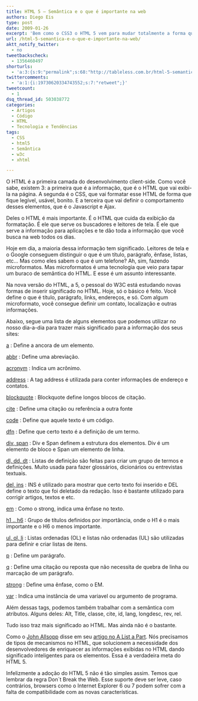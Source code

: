 ```yaml
---
title: HTML 5 – Semântica e o que é importante na web
authors: Diego Eis
type: post
date: 2009-01-26
excerpt: 'Bem como o CSS3 o HTML 5 vem para mudar totalmente a forma que a web é construída. '
url: /html-5-semantica-e-o-que-e-importante-na-web/
aktt_notify_twitter:
  - no
tweetbackscheck:
  - 1356460497
shorturls:
  - 'a:3:{s:9:"permalink";s:68:"http://tableless.com.br/html-5-semantica-e-o-que-e-importante-na-web";s:7:"tinyurl";s:26:"http://tinyurl.com/3tqpyj6";s:4:"isgd";s:19:"http://is.gd/vKQ3wd";}'
twittercomments:
  - 'a:1:{i:19730620334743552;s:7:"retweet";}'
tweetcount:
  - 1
dsq_thread_id: 503038772
categories:
  - Artigos
  - Código
  - HTML
  - Tecnologia e Tendências
tags:
  - CSS
  - html5
  - Semântica
  - w3c
  - xhtml

---
```

O HTML é a primeira camada do desenvolvimento client-side. Como você sabe, existem 3: a primeira que é a informação, que é o HTML que vai exibi-la na página. A segunda é o CSS, que vai formatar esse HTML de forma que fique legível, usável, bonito. E a terceira que vai definir o comportamento desses elementos, que é o Javascript e Ajax.<!--more-->


  
Deles o HTML é mais importante. É o HTML que cuida da exibição da formatação. É ele que serve os buscadores e leitores de tela. É ele que serve a informação para aplicações e te dão toda a informação que você busca na web todos os dias.

Hoje em dia, a maioria dessa informação tem significado. Leitores de tela e o Google conseguem distinguir o que é um título, parágrafo, ênfase, listas, etc&#8230; Mas como eles sabem o que é um telefone? Ah, sim, fazendo microformatos. Mas microformatos é uma tecnologia que veio para tapar um buraco de semântica do HTML. E esse é um assunto interessante.

Na nova versão do HTML, a 5, o pessoal do W3C está estudando novas formas de inserir significado no HTML. Hoje, só o básico é feito. Você define o que é título, parágrafo, links, endereços, e só. Com algum microformato, você consegue definir um contato, localização e outras informações.

Abaixo, segue uma lista de alguns elementos que podemos utilizar no nosso dia-a-dia para trazer mais significado para a informação dos seus sites:

[a][1]
:   Define a ancora de um elemento.

[abbr][2]
:   Define uma abreviação.

[acronym][3]
:   Indica um acrônimo.

[address][4]
:   A tag address é utilizada para conter informações de endereço e contatos.

[blockquote][5]
:   Blockquote define longos blocos de citação.

[cite][6]
:   Define uma citação ou referência a outra fonte

[code][7]
:   Define que aquele texto é um código.

[dfn][8]
:   Define que certo texto é a definição de um termo.

[div, span][9]
:   Div e Span definem a estrutura dos elementos. Div é um elemento de bloco e Span um elemento de linha.

[dl, dd, dt][10]
:   Listas de definição são feitas para criar um grupo de termos e definições. Muito usada para fazer glossários, dicionários ou entrevistas textuais.

[del, ins][11]
:   INS é utilizado para mostrar que certo texto foi inserido e DEL define o texto que foi deletado da redação. Isso é bastante utilizado para corrigir artigos, textos e etc.

[em][12]
:   Como o strong, indica uma ênfase no texto.

[h1 .. h6][13]
:   Grupo de títulos definidos por importância, onde o H1 é o mais importante e o H6 o menos importante.

[ul, ol, li][14]
:   Listas ordenadas (OL) e listas não ordenadas (UL) são utilizadas para definir e criar listas de itens.

[p][15]
:   Define um parágrafo.

[q][16]
:   Define uma citação ou reposta que não necessita de quebra de linha ou marcação de um parágrafo.

[strong][17]
:   Define uma ênfase, como o EM.

[var][18]
:   Indica uma instância de uma variavel ou argumento de programa.

Além dessas tags, podemos também trabalhar com a semântica com atributos. Alguns deles: Alt, Title, classe, cite, id, lang, longdesc, rev, rel.
  
Tudo isso traz mais significado ao HTML. Mas ainda não é o bastante.

Como o [John Allsopp][19] disse em seu [artigo no A List a Part][20]. Nós precisamos de tipos de mecanismos no HTML, que solucionem a necessidade dos desenvolvedores de enriquecer as informações exibidas no HTML dando significado inteligentes para os elementos. Essa é a verdadeira meta do HTML 5.

Infelizmente a adoção do HTML 5 não é tão simples assim. Temos que lembrar da regra Don´t Break the Web. Esse suporte deve ser leve, caso contrários, browsers como o Internet Explorer 6 ou 7 podem sofrer com a falta de compatibilidade com as novas características.

 [1]: http://www.w3.org/TR/html4/struct/links.html#edef-A
 [2]: http://www.w3.org/TR/html4/struct/text.html#edef-ABBR
 [3]: http://www.w3.org/TR/html4/struct/text.html#edef-ACRONYM
 [4]: http://www.w3.org/TR/html4/struct/global.html#edef-ADDRESS
 [5]: http://www.w3.org/TR/html4/struct/text.html#edef-BLOCKQUOTE
 [6]: http://www.w3.org/TR/html4/struct/text.html#edef-CITE
 [7]: http://www.w3.org/TR/html4/struct/text.html#edef-CODE
 [8]: http://www.w3.org/TR/html4/struct/text.html#edef-DFN
 [9]: http://www.w3.org/TR/html4/struct/global.html#edef-SPAN
 [10]: http://www.w3.org/TR/html4/struct/lists.html#edef-DL
 [11]: http://www.w3.org/TR/html4/struct/text.html#edef-ins
 [12]: http://www.w3.org/TR/html4/struct/text.html#edef-EM
 [13]: http://www.w3.org/TR/html4/struct/global.html#edef-H1
 [14]: http://www.w3.org/TR/html4/struct/lists.html#edef-LI
 [15]: http://www.w3.org/TR/html4/struct/text.html#edef-P
 [16]: http://www.w3.org/TR/html4/struct/text.html#edef-Q
 [17]: http://www.w3.org/TR/html4/struct/text.html#edef-STRONG
 [18]: http://www.w3.org/TR/html4/struct/text.html#edef-VAR
 [19]: http://www.alistapart.com/authors/a/johnallsopp "John Allsopp"
 [20]: http://www.alistapart.com/articles/semanticsinhtml5 "Sematics in HTML 5"